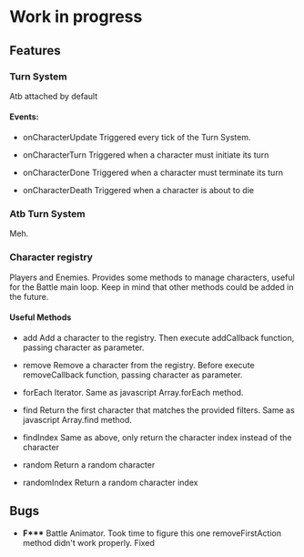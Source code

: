 # Work in progress
## Features
### Turn System
 Atb attached by default
#### Events:
- onCharacterUpdate
	Triggered every tick of the Turn System.

- onCharacterTurn
	Triggered when a character must initiate its turn

- onCharacterDone
	Triggered when a character must terminate its turn

- onCharacterDeath
	Triggered when a character is about to die


### Atb Turn System
  Meh.

### Character registry
  Players and Enemies. 
  Provides some methods to manage characters, useful for the Battle main loop. 
  Keep in mind that other methods could be added in the future.
  
#### Useful Methods
- add
    Add a character to the registry. Then execute addCallback function, passing character as parameter.
    
- remove
    Remove a character from the registry. Before execute removeCallback function, passing character as parameter.

- forEach
    Iterator. Same as javascript Array.forEach method.

- find
    Return the first character that matches the provided filters. Same as javascript Array.find method.

- findIndex
    Same as above, only return the character index instead of the character

- random
    Return a random character

- randomIndex
    Return a random character index



## Bugs
- **F\*\*\*** Battle Animator. 
	Took time to figure this one
    removeFirstAction method didn't work properly. Fixed
